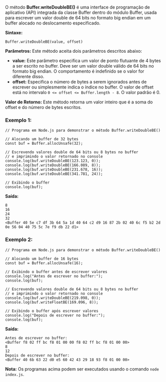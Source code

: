 O método **Buffer.writeDoubleBE()** é uma interface de programação de aplicativo (API) integrada da classe Buffer dentro do módulo Buffer, usada para escrever um valor double de 64 bits no formato big endian em um buffer alocado no deslocamento especificado.

**Sintaxe:**

```
Buffer.writeDoubleBE(value, offset)
```

**Parâmetros:** Este método aceita dois parâmetros descritos abaixo:

- **value:** Este parâmetro especifica um valor de ponto flutuante de 4 bytes a ser escrito no buffer. Deve ser um valor double válido de 64 bits no formato big endian. O comportamento é indefinido se o valor for diferente disso.
- **offset:** Especifica o número de bytes a serem ignorados antes de escrever ou simplesmente indica o índice no buffer. O valor de offset está no intervalo `0 <= offset <= Buffer.length - 8`. O valor padrão é 0.

**Valor de Retorno:** Este método retorna um valor inteiro que é a soma do offset e do número de bytes escritos.

### Exemplo 1:

```
// Programa em Node.js para demonstrar o método Buffer.writeDoubleBE()

// Alocando um buffer de 32 bytes
const buf = Buffer.allocUnsafe(32);

// Escrevendo valores double de 64 bits ou 8 bytes no buffer
// e imprimindo o valor retornado no console
console.log(buf.writeDoubleBE(123.123, 0));
console.log(buf.writeDoubleBE(166.089, 8));
console.log(buf.writeDoubleBE(231.678, 16));
console.log(buf.writeDoubleBE(341.781, 24));

// Exibindo o buffer
console.log(buf);
```

**Saída:**

```
8
16
24
32
<Buffer 40 5e c7 df 3b 64 5a 1d 40 64 c2 d9 16 87 2b 02 40 6c f5 b2 2d 0e 56 04 40 75 5c 7e f9 db 22 d1>
```

### Exemplo 2:

```
// Programa em Node.js para demonstrar o método Buffer.writeDoubleBE()

// Alocando um buffer de 16 bytes
const buf = Buffer.allocUnsafe(16);

// Exibindo o buffer antes de escrever valores
console.log("Antes de escrever no buffer:");
console.log(buf);

// Escrevendo valores double de 64 bits ou 8 bytes no buffer
// e imprimindo o valor retornado no console
console.log(buf.writeDoubleBE(219.098, 0));
console.log(buf.writeFloatBE(169.096, 8));

// Exibindo o buffer após escrever valores
console.log("Depois de escrever no buffer:");
console.log(buf);
```

**Saída:**

```
Antes de escrever no buffer:
<Buffer f8 02 ff bc f8 01 00 00 f8 02 ff bc f8 01 00 00>
8
12
Depois de escrever no buffer:
<Buffer 40 6b 63 22 d0 e5 60 42 43 29 18 93 f8 01 00 00>
```

**Nota:** Os programas acima podem ser executados usando o comando `node index.js`.



